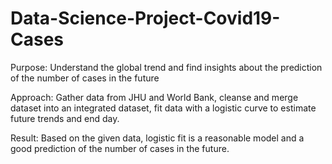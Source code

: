 # Data-Science-Project-Covid19-Cases
Purpose: Understand the global trend and find insights about the prediction of the number of cases in the future

Approach: Gather data from JHU and World Bank, cleanse and merge dataset into an integrated dataset, fit data with a logistic curve to estimate future trends and end day. 

Result: Based on the given data, logistic fit is a reasonable model and a good prediction of the number of cases in the future. 
